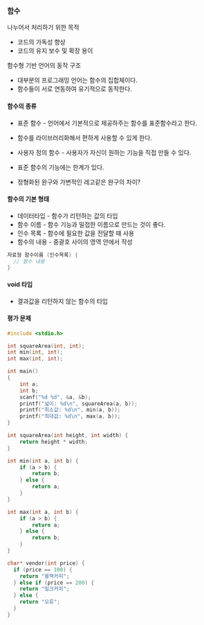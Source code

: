 ### 함수
나누어서 처리하기 위한 목적
- 코드의 가독성 향상
- 코드의 유지 보수 및 확장 용이  

함수형 기반 언어의 동작 구조
- 대부분의 프로그래밍 언어는 함수의 집합체이다.
- 함수들이 서로 연동하여 유기적으로 동작한다.  

#### 함수의 종류
- 표준 함수 - 언어에서 기본적으로 제공하주는 함수를 표준함수라고 한다.
- 함수를 라이브러리화해서 편하게 사용할 수 있게 한다.

- 사용자 정의 함수 - 사용자가 자신이 원하는 기능을 직접 만들 수 있다.
- 표준 함수의 기능에는 한계가 있다.
- 정형화된 완구와 가변적인 레고같은 완구의 차이?

#### 함수의 기본 형태
- 데이터타입 - 함수가 리턴하는 값의 타입
- 함수 이름 - 함수 기능과 밀접한 이름으로 만드는 것이 좋다.
- 인수 목록 - 함수에 필요한 값을 전달할 때 사용
- 함수의 내용 - 중괄호 사이의 영역 안에서 작성
```c
자료형 함수이름 (인수목록) {
  // 함수 내용
}
```

#### void 타입
- 결과값을 리턴하지 않는 함수의 타입

#### 평가 문제
```c
#include <stdio.h>

int squareArea(int, int);
int min(int, int);
int max(int, int);

int main()
{
    int a;
    int b;
    scanf("%d %d", &a, &b);
    printf("넓이: %d\n", squareArea(a, b));
    printf("최소값: %d\n", min(a, b));
    printf("최대값: %d\n", max(a, b));
}

int squareArea(int height, int width) {
    return height * width;
}

int min(int a, int b) {
    if (a > b) {
        return b;
    } else {
        return a;
    }
}

int max(int a, int b) {
    if (a > b) {
        return a;
    } else {
        return b;
    }
}

char* vendor(int price) {
  if (price == 100) {
    return "블랙커피";
  } else if (price == 200) {
    return "밀크커피";
  } else {
    return "오류";
  }
}
```